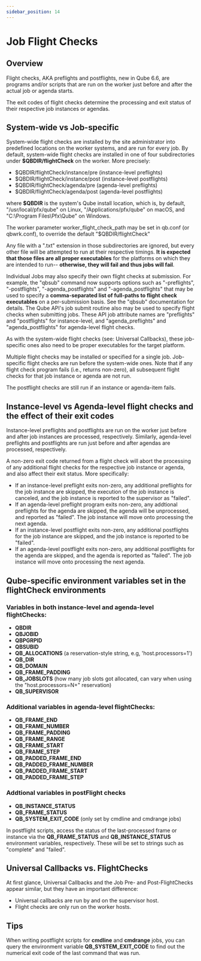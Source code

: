 ```yaml
---
sidebar_position: 14
---
```


# Job Flight Checks

## Overview

Flight checks, AKA preflights and postflights, new in Qube 6.6, are programs and/or scripts that are run on the worker just before and after the actual job or agenda starts.

The exit codes of flight checks determine the processing and exit status of their respective job instances or agendas.  

## System-wide vs Job-specific

System-wide flight checks are installed by the site administrator into predefined locations on the worker systems, and are run for every job. By default, system-wide flight checks are installed in one of four subdirectories under **$QBDIR/flightCheck** on the worker. More precisely:

-	$QBDIR/flightCheck/instance/pre (instance-level preflights)
-	$QBDIR/flightCheck/instance/post (instance-level postflights)
-	$QBDIR/flightCheck/agenda/pre (agenda-level preflights)
-	$QBDIR/flightCheck/agenda/post (agenda-level postflights)

where **$QBDIR** is the system's Qube install location, which is, by default, "/usr/local/pfx/qube" on Linux, "/Applications/pfx/qube" on macOS, and "C:\Program Files\Pfx\Qube" on Windows.

The worker parameter worker_flight_check_path may be set in qb.conf (or qbwrk.conf), to override the default "$QBDIR/flightCheck"

Any file with a ".txt" extension in those subdirectories are ignored, but every other file will be attempted to run at their respective timings. **It is expected that those files are all proper executables** for the platforms on which they are intended to run-- **otherwise, they will fail and thus jobs will fail**.

Individual Jobs may also specify their own flight checks at submission. For example, the "qbsub" command now supports options such as "-preflights", "-postflights", "-agenda_postflights" and "-agenda_postflights" that may be used to specify a **comma-separated list of full-paths to flight check executables** on a per-submission basis. See the "qbsub" documentation for details. The Qube API's job submit routine also may be used to specify flight checks when submitting jobs. These API job attribute names are "preflights" and "postflights" for instance-level, and "agenda_preflights" and "agenda_postflights" for agenda-level flight checks.

As with the system-wide flight checks (see: Universal Callbacks), these job-specific ones also need to be proper executables for the target platform.

Multiple flight checks may be installed or specified for a single job. Job-specific flight checks are run before the system-wide ones. Note that if any flight check program fails (i.e., returns non-zero), all subsequent flight checks for that job instance or agenda are not run.

The postflight checks are still run if an instance or agenda-item fails.

## Instance-level vs Agenda-level flight checks and the effect of their exit codes

Instance-level preflights and postflights are run on the worker just before and after job instances are processed, respectively. Similarly, agenda-level preflights and postflights are run just before and after agendas are processed, respectively.

A non-zero exit code returned from a flight check will abort the processing of any additional flight checks for the respective job instance or agenda, and also affect their exit status. More specifically:

-	If an instance-level preflight exits non-zero, any additional preflights for the job instance are skipped, the execution of the job instance is canceled, and the job instance is reported to the supervisor as "failed".
-	If an agenda-level preflight program exits non-zero, any addtional preflights for the agenda are skipped, the agenda will be unprocessed, and reported as "failed". The job instance will move onto processing the next agenda.
-	If an instance-level postflight exits non-zero, any additional postflights for the job instance are skipped, and the job instance is reported to be "failed".
-	If an agenda-level postflight exits non-zero, any additional postflights for the agenda are skipped, and the agenda is reported as "failed". The job instance will move onto processing the next agenda.

## Qube-specific environment variables set in the flightCheck environments

### Variables in both instance-level and agenda-level flightChecks:

- **QBDIR**
- **QBJOBID**
- **QBPGRPID**
- **QBSUBID**
- **QB_ALLOCATIONS** (a reservation-style string, e.g, 'host.processors=1')
- **QB_DIR**
- **QB_DOMAIN**
- **QB_FRAME_PADDING**
- **QB_JOBSLOTS** (how many job slots got allocated, can vary when using the "host.processors=N+" reservation)
- **QB_SUPERVISOR**

### Additional variables in agenda-level flightChecks:

- **QB_FRAME_END**
- **QB_FRAME_NUMBER**
- **QB_FRAME_PADDING**
- **QB_FRAME_RANGE**
- **QB_FRAME_START**
- **QB_FRAME_STEP**
- **QB_PADDED_FRAME_END**
- **QB_PADDED_FRAME_NUMBER**
- **QB_PADDED_FRAME_START**
- **QB_PADDED_FRAME_STEP**

### Addtional variables in postFlight checks
- **QB_INSTANCE_STATUS**
- **QB_FRAME_STATUS**
- **QB_SYSTEM_EXIT_CODE** (only set by cmdline and cmdrange jobs)

In postflight scripts, access the status of the last-processed frame or instance via the **QB_FRAME_STATUS** and **QB_INSTANCE_STATUS** environment variables, respectively. These will be set to strings such as "complete" and "failed".

## Universal Callbacks vs. FlightChecks

At first glance, Universal Callbacks and the Job Pre- and Post-FlightChecks appear similar, but they have an important difference:

- Universal callbacks are run by and on the supervisor host.
- Flight checks are only run on the worker hosts.

## Tips 
When writing postflight scripts for **cmdline** and **cmdrange** jobs, you can query the environment variable **QB_SYSTEM_EXIT_CODE** to find out the numerical exit code of the last command that was run.
